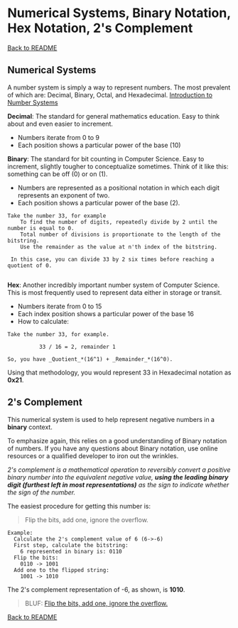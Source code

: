 # Numerical Systems, Binary Notation, Hex Notation, 2's Complement

[Back to README](README.md)

## Numerical Systems

A number system is simply a way to represent numbers. The most prevalent of which are: Decimal, Binary, Octal, and Hexadecimal. [Introduction to Number Systems](https://www.youtube.com/watch?v=FFDMzbrEXaE&pp=ygUoaG93IHRvIGNvbnZlcnQgZGVjaW1hbCB0byBiaW5hcnkgYW5kIGhleA%3D%3D)

__Decimal__: The standard for general mathematics education. Easy to think about and even easier to increment. 
- Numbers iterate from 0 to 9
- Each position shows a particular power of the base (10)

__Binary__: The standard for bit counting in Computer Science. Easy to increment, slightly tougher to conceptualize sometimes. Think of it like this: something can be off (0) or on (1). 
- Numbers are represented as a positional notation in which each digit represents an exponent of two.
- Each position shows a particular power of the base (2).

```
Take the number 33, for example
    To find the number of digits, repeatedly divide by 2 until the number is equal to 0. 
    Total number of divisions is proportionate to the length of the bitstring.
    Use the remainder as the value at n'th index of the bitstring.

 In this case, you can divide 33 by 2 six times before reaching a quotient of 0.
 
 ```

__Hex__: Another incredibly important number system of Computer Science. This is most frequently used to represent data either in storage or transit.
- Numbers iterate from 0 to 15
- Each index position shows a particular power of the base 16
- How to calculate:
```
Take the number 33, for example.
 
          33 / 16 = 2, remainder 1
 
So, you have _Quotient_*(16^1) + _Remainder_*(16^0).
```
Using that methodology, you would represent 33 in Hexadecimal notation as __0x21__.

## 2's Complement
This numerical system is used to help represent negative numbers in a __binary__ context. 

To emphasize again, this relies on a good understanding of Binary notation of numbers. If you have any questions about Binary notation, use online resources or a qualified developer to iron out the wrinkles.

_2's complement is a mathematical operation to reversibly convert a positive binary number into the equivalent negative value, __using the leading binary digit (furthest left in most representations)__ as the sign to indicate whether the sign of the number._

The easiest procedure for getting this number is:
> Flip the bits, add one, ignore the overflow.

```
Example: 
  Calculate the 2's complement value of 6 (6->-6)
  First step, calculate the bitstring:
    6 represented in binary is: 0110
  Flip the bits:
    0110 -> 1001
  Add one to the flipped string:
    1001 -> 1010
```

The 2's complement representation of -6, as shown, is __1010__.

> BLUF: [Flip the bits, add one, ignore the overflow.](http://www.cs.cornell.edu/~tomf/notes/cps104/twoscomp.html)

[Back to README](README.md)